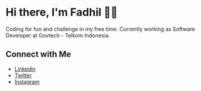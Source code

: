 # Hi there, I'm Fadhil 👋🏻
Coding for fun and challenge in my free time. Currently working as Software Developer at Govtech - Telkom Indonesia.

## Connect with Me
- [Linkedin](https://www.linkedin.com/in/fadhil-radhian/) <br/>
- [Twitter](https://twitter.com/fadhil_radhian) <br/>
- [Instagram](https://www.instagram.com/fadhilradhian) <br/>
